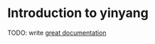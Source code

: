# Introduction to yinyang

TODO: write [great documentation](http://jacobian.org/writing/what-to-write/)
